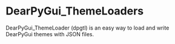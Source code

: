 # DearPyGui_ThemeLoaders
DearPyGui_ThemeLoader (dpgtl) is an easy way to load and write DearPyGui themes with JSON files.

